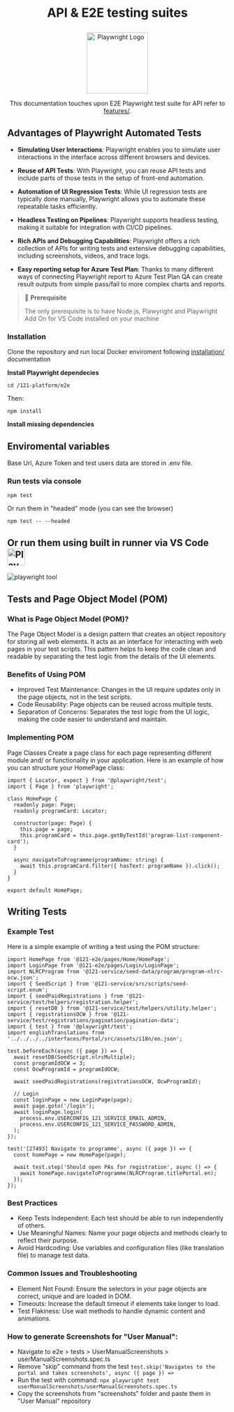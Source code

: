 # <p align="center"> API & E2E testing suites </p>

<p align="center">
  <a href="https://playwright.dev/">
    <img width="140" alt="Playwright Logo" src="https://seeklogo.com/images/P/playwright-logo-22FA8B9E63-seeklogo.com.png" />
  </a>
</p>

<p align="center">
  This documentation touches upon E2E Playwright test suite for API refer to <a href="https://github.com/global-121/121-platform?tab=readme-ov-file#testing">features/</a>.
</p>

## Advantages of Playwright Automated Tests

- **Simulating User Interactions**: Playwright enables you to simulate user interactions in the interface across different browsers and devices.

- **Reuse of API Tests**: With Playwright, you can reuse API tests and include parts of those tests in the setup of front-end automation.

- **Automation of UI Regression Tests**: While UI regression tests are typically done manually, Playwright allows you to automate these repeatable tasks efficiently.

- **Headless Testing on Pipelines**: Playwright supports headless testing, making it suitable for integration with CI/CD pipelines.

- **Rich APIs and Debugging Capabilities**: Playwright offers a rich collection of APIs for writing tests and extensive debugging capabilities, including screenshots, videos, and trace logs.

- **Easy reporting setup for Azure Test Plan**: Thanks to many different ways of connecting Playwright report to Azure Test Plan QA can create result outputs from simple pass/fail to more complex charts and reports.

> 🚩 **Prerequisite**
>
> The only prerequisite is to have Node.js, Plawyright and Playwright Add On for VS Code installed on your machine

### Installation

<p>Clone the repository and run local Docker enviroment following <a href="https://github.com/global-121/121-platform?tab=readme-ov-file#setup-services">installation/</a> documentation</p>

**Install Playwright dependecies**

```shell
cd /121-platform/e2e
```

Then:

```shell
npm install
```

**Install missing dependencies**

## Enviromental variables

Base Url, Azure Token and test users data are stored in .env file.

### Run tests via console

```shell
npm test
```

Or run them in "headed" mode (you can see the browser)

```shell
npm test -- --headed
```

 <h2>
  <b>Or run them using built in runner via VS Code</b>
    <a href="https://playwright.dev/">
      <img width="40" alt="Playwright Logo" src="https://seeklogo.com/images/P/playwright-logo-22FA8B9E63-seeklogo.com.png" />
    </a>
  </h2>
  <a>
    <img alt="playwright tool" src="https://github.com/microsoft/playwright/assets/13063165/348e18ff-f819-4caa-8f7e-f16c20724f56"/>
  </a>

## Tests and Page Object Model (POM)

### What is Page Object Model (POM)?

The Page Object Model is a design pattern that creates an object repository for storing all web elements. It acts as an interface for interacting with web pages in your test scripts. This pattern helps to keep the code clean and readable by separating the test logic from the details of the UI elements.

### Benefits of Using POM

- Improved Test Maintenance: Changes in the UI require updates only in the page objects, not in the test scripts.
- Code Reusability: Page objects can be reused across multiple tests.
- Separation of Concerns: Separates the test logic from the UI logic, making the code easier to understand and maintain.

### Implementing POM
Page Classes
Create a page class for each page representing different module and/ or functionality in your application. Here is an example of how you can structure your HomePage class:

```
import { Locator, expect } from '@playwright/test';
import { Page } from 'playwright';

class HomePage {
  readonly page: Page;
  readonly programCard: Locator;

  constructor(page: Page) {
    this.page = page;
    this.programCard = this.page.getByTestId('program-list-component-card');
  }

  async navigateToProgramme(programName: string) {
    await this.programCard.filter({ hasText: programName }).click();
  }
}

export default HomePage;
```

## Writing Tests
### Example Test

Here is a simple example of writing a test using the POM structure:

```
import HomePage from '@121-e2e/pages/Home/HomePage';
import LoginPage from '@121-e2e/pages/Login/LoginPage';
import NLRCProgram from '@121-service/seed-data/program/program-nlrc-ocw.json';
import { SeedScript } from '@121-service/src/scripts/seed-script.enum';
import { seedPaidRegistrations } from '@121-service/test/helpers/registration.helper';
import { resetDB } from '@121-service/test/helpers/utility.helper';
import { registrationsOCW } from '@121-service/test/registrations/pagination/pagination-data';
import { test } from '@playwright/test';
import englishTranslations from '../../../../interfaces/Portal/src/assets/i18n/en.json';

test.beforeEach(async ({ page }) => {
  await resetDB(SeedScript.nlrcMultiple);
  const programIdOCW = 3;
  const OcwProgramId = programIdOCW;

  await seedPaidRegistrations(registrationsOCW, OcwProgramId);

  // Login
  const loginPage = new LoginPage(page);
  await page.goto('/login');
  await loginPage.login(
    process.env.USERCONFIG_121_SERVICE_EMAIL_ADMIN,
    process.env.USERCONFIG_121_SERVICE_PASSWORD_ADMIN,
  );
});

test('[27493] Navigate to programme', async ({ page }) => {
  const homePage = new HomePage(page);

  await test.step('Should open PAs for registration', async () => {
    await homePage.navigateToProgramme(NLRCProgram.titlePortal.en);
  });
});
```

### Best Practices

- Keep Tests Independent: Each test should be able to run independently of others.
- Use Meaningful Names: Name your page objects and methods clearly to reflect their purpose.
- Avoid Hardcoding: Use variables and configuration files (like translation file) to manage test data.

### Common Issues and Troubleshooting

- Element Not Found: Ensure the selectors in your page objects are correct, unique and are loaded in DOM.
- Timeouts: Increase the default timeout if elements take longer to load.
- Test Flakiness: Use wait methods to handle dynamic content and animations.

### How to generate Screenshots for "User Manual":

- Navigate to e2e > tests > UserManualScreenshots > userManualScreenshots.spec.ts
- Remove "skip" command from the test
``` test.skip('Navigates to the portal and takes screenshots', async ({ page }) => ```
- Run the test with command: ``` npx playwright test userManualScreenshots/userManualScreenshots.spec.ts  ```
- Copy the screenshots from "screenshots" folder and paste them in "User Manual" repository

